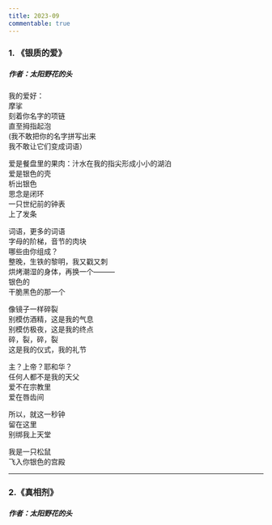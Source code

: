```yaml
---
title: 2023-09
commentable: true
---  
```

### 1. 《银质的爱》  
##### 作者：太阳野花的头  


我的爱好：  
摩挲   
刻着你名字的项链   
直至拇指起泡   
(我不敢把你的名字拼写出来  
我不敢让它们变成词语）  

爱是餐盘里的果肉：汁水在我的指尖形成小小的湖泊   
爱是银色的壳   
析出银色  
思念是闭环  
一只世纪前的钟表  
上了发条  

词语，更多的词语  
字母的阶梯，音节的肉块  
哪些由你组成？  
整晚，生铁的黎明，我又戳又刺  
烘烤潮湿的身体，再换一个———  
银色的  
干脆黑色的那一个  

像镜子一样碎裂  
别模仿酒精，这是我的气息  
别模仿极夜，这是我的终点  
碎，裂，碎，裂  
这是我的仪式，我的礼节  

主？上帝？耶和华？  
任何人都不是我的天父  
爱不在宗教里  
爱在唇齿间  

所以，就这一秒钟  
留在这里  
别绑我上天堂  

我是一只松鼠   
飞入你银色的宫殿  

---

### 2.《真相剂》  
##### 作者：太阳野花的头  
